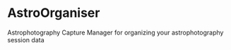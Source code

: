# AstroOrganiser
Astrophotography Capture Manager for organizing your astrophotography session data
